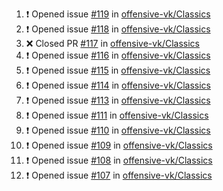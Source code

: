 <!--START_SECTION:activity-->
1. ❗ Opened issue [#119](https://github.com/offensive-vk/Classics/issues/119) in [offensive-vk/Classics](https://github.com/offensive-vk/Classics)
2. ❗ Opened issue [#118](https://github.com/offensive-vk/Classics/issues/118) in [offensive-vk/Classics](https://github.com/offensive-vk/Classics)
3. ❌ Closed PR [#117](https://github.com/offensive-vk/Classics/pull/117) in [offensive-vk/Classics](https://github.com/offensive-vk/Classics)
4. ❗ Opened issue [#116](https://github.com/offensive-vk/Classics/issues/116) in [offensive-vk/Classics](https://github.com/offensive-vk/Classics)
5. ❗ Opened issue [#115](https://github.com/offensive-vk/Classics/issues/115) in [offensive-vk/Classics](https://github.com/offensive-vk/Classics)
6. ❗ Opened issue [#114](https://github.com/offensive-vk/Classics/issues/114) in [offensive-vk/Classics](https://github.com/offensive-vk/Classics)
7. ❗ Opened issue [#113](https://github.com/offensive-vk/Classics/issues/113) in [offensive-vk/Classics](https://github.com/offensive-vk/Classics)
8. ❗ Opened issue [#111](https://github.com/offensive-vk/Classics/issues/111) in [offensive-vk/Classics](https://github.com/offensive-vk/Classics)
9. ❗ Opened issue [#110](https://github.com/offensive-vk/Classics/issues/110) in [offensive-vk/Classics](https://github.com/offensive-vk/Classics)
10. ❗ Opened issue [#109](https://github.com/offensive-vk/Classics/issues/109) in [offensive-vk/Classics](https://github.com/offensive-vk/Classics)
11. ❗ Opened issue [#108](https://github.com/offensive-vk/Classics/issues/108) in [offensive-vk/Classics](https://github.com/offensive-vk/Classics)
12. ❗ Opened issue [#107](https://github.com/offensive-vk/Classics/issues/107) in [offensive-vk/Classics](https://github.com/offensive-vk/Classics)
<!--END_SECTION:activity-->